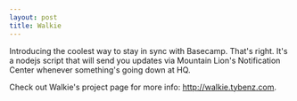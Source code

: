 ```yaml
---
layout: post
title: Walkie
---
```


Introducing the coolest way to stay in sync with Basecamp. That's right.
It's a nodejs script that will send you updates via Mountain Lion's
Notification Center whenever something's going down at HQ.

Check out Walkie's project page for more info: http://walkie.tybenz.com.

